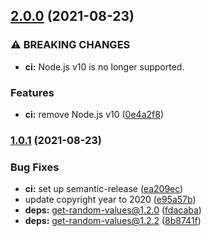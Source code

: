 ## [2.0.0](https://github.com/KenanY/secure-random-uint/compare/1.0.1...2.0.0) (2021-08-23)


### ⚠ BREAKING CHANGES

* **ci:** Node.js v10 is no longer supported.

### Features

* **ci:** remove Node.js v10 ([0e4a2f8](https://github.com/KenanY/secure-random-uint/commit/0e4a2f8f1fe5c151cf8c0c8c990cf840e2fa7085))

### [1.0.1](https://github.com/KenanY/secure-random-uint/compare/1.0.0...1.0.1) (2021-08-23)


### Bug Fixes

* **ci:** set up semantic-release ([ea209ec](https://github.com/KenanY/secure-random-uint/commit/ea209ec0a879bff94d1d79faca06b8acd6b4ddcd))
* update copyright year to 2020 ([e95a57b](https://github.com/KenanY/secure-random-uint/commit/e95a57b367879202f1be378a680a7fc8bf8b73ad))
* **deps:** get-random-values@1.2.0 ([fdacaba](https://github.com/KenanY/secure-random-uint/commit/fdacaba7fcdbcdcdfaa1468b208ca5baa2389175))
* **deps:** get-random-values@1.2.2 ([8b8741f](https://github.com/KenanY/secure-random-uint/commit/8b8741f7178082b8bf4460e3780d0046037bc878))
